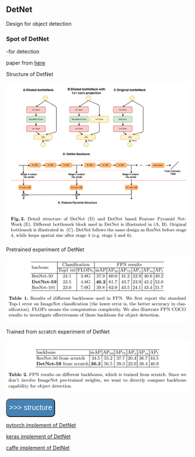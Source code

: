 ## DetNet
  
  Design for object detection
### Spot of DetNet

-for detection



 paper from [here](https://arxiv.org/abs/1804.06215?context=cs)

Structure of DetNet

![Detnet](./Images/DetNet_structure.png)

Pretrained experiment of DetNet 

![DetNet_experimentp](./Images/DetNet_experiment_pretrained.png)

Trained from scratch experiment of DetNet 

![DetNet_experiments](./Images/DetNet_experiment_trained_scratch.png)


<a href="structure.md" ><button style="font-size: 20px; color: white; background-color: steelblue; 
height: 50px; border-radius: 10px; " > >>> structure </button></a>

[pytorch implement of DetNet](./utils/DetNet_pytorch.py)

[keras implement of DetNet](./utils/DetNet_keras.py)

[caffe implement of DetNet](./utils/DetNet_caffe.prototxt)


